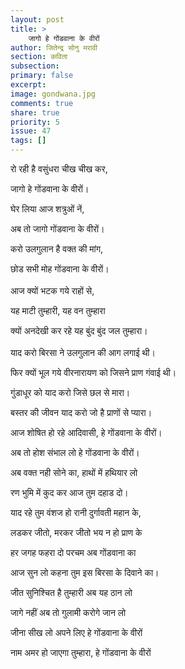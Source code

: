 ```yaml
---
layout: post
title: >
    जागो हे गोंडवाना के वीरों
author: जितेन्द्र सोनु मरावी
section: कविता
subsection:
primary: false
excerpt:
image: gondwana.jpg
comments: true
share: true
priority: 5
issue: 47
tags: []
---
```


रो रही है वसुंधरा चीख चीख कर,

जागो हे गोंडवाना के वीरों।

घेर लिया आज शत्रुओं नें,

अब तो जागो गोंडवाना के वीरों।

करो उलगुलान है वक्त की मांग,

छोड सभी मोह गोंडवाना के वीरों।
<br><br>
आज क्यों भटक गये राहों से,

यह माटी तुम्हारी,  यह वन तुम्हारा

क्यों अनदेखी कर रहे यह बुंद बुंद जल तुम्हारा।
<br><br>
याद करो बिरसा ने उलगुलान की आग लगाई थी।

फिर क्यों भूल गये वीरनारायण को जिसने प्राण गंवाई थी।

गुंडाधूर को याद करो जिसे छल से मारा।

बस्तर की जीवन याद करो जो है प्राणों से प्यारा।

आज शोषित हो रहे आदिवासी, हे गोंडवाना के वीरों।

अब तो होश संभाल लो हे गोंडवाना के वीरों।

अब वक्त नही सोने का, हाथों में हथियार लो

रण भुमि में कुद कर आज तुम दहाड दो।

याद रहे तुम वंशज हो रानी दुर्गावती महान के,

लडकर जीतो,  मरकर जीतो भय न हो प्राण के

हर जगह फहरा दो परचम अब गोंडवाना का

आज सुन लो कहना तुम इस बिरसा के दिवाने का।

जीत सुनिश्चित है तुम्हारी अब यह ठान लो

जागे नहीं अब तो गुलामी करोगे जान लो

जीना सीख लो अपने लिए हे गोंडवाना के वीरों

नाम अमर हो जाएगा तुम्हारा, हे गोंडवाना के वीरों